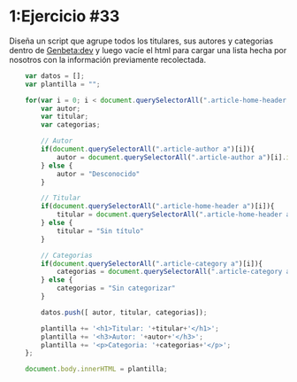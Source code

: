 # 1:Ejercicio #33

Diseña un script que agrupe todos los titulares, sus autores y categorias dentro de [Genbeta:dev](http://www.genbetadev.com/) y luego vacíe el html para cargar una lista hecha por nosotros con la información previamente recolectada.

```javascript
    var datos = [];
    var plantilla = "";

    for(var i = 0; i < document.querySelectorAll(".article-home-header a").length -1; i++){
        var autor;
        var titular;
        var categorias;

        // Autor 
        if(document.querySelectorAll(".article-author a")[i]){
            autor = document.querySelectorAll(".article-author a")[i].innerHTML
        } else {
            autor = "Desconocido"
        }

        // Titular
        if(document.querySelectorAll(".article-home-header a")[i]){
            titular = document.querySelectorAll(".article-home-header a")[i].innerHTML
        } else {
            titular = "Sin título"
        }

        // Categorias
        if(document.querySelectorAll(".article-category a")[i]){
            categorias = document.querySelectorAll(".article-category a")[i].innerHTML
        } else {
            categorias = "Sin categorizar"
        }

        datos.push([ autor, titular, categorias]);

        plantilla += '<h1>Titular: '+titular+'</h1>';
        plantilla += '<h3>Autor: '+autor+'</h3>';
        plantilla += '<p>Categoria: '+categorias+'</p>';
    };

    document.body.innerHTML = plantilla;
```
